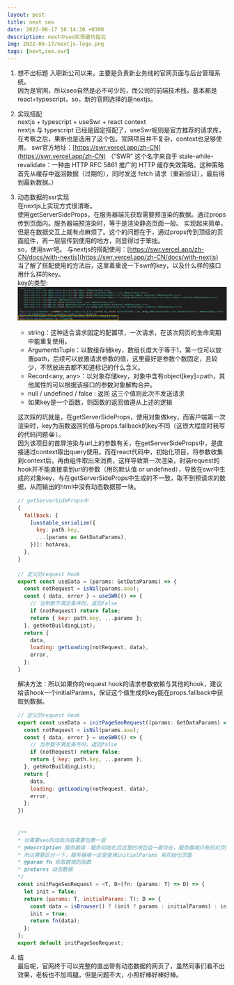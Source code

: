 ```yaml
---
layout: post
title: next seo
date: 2022-08-17 18:14:30 +0300
description: next中seo实现避坑指北
img: 2022-08-17/nextjs-logo.png
tags: [next,seo.swr]
---
```


1. 想不出标题
  入职新公司以来，主要是负责新业务线的官网页面与后台管理系统。  
  因为是官网，所以seo自然是必不可少的，而公司的前端技术栈，基本都是react+typescript，so，新的官网选择的是nextjs。  

2. 实现搭配  
  nextjs + typescript + useSwr + react context  
  nextjs 与 typescript 已经是固定搭配了，useSwr呢则是官方推荐的请求库，在考察之后，果断也是选用了这个包。官网项目并不复杂，context也足够使用。
  swr官方地址：[https://swr.vercel.app/zh-CN](https://swr.vercel.app/zh-CN)  （“SWR” 这个名字来自于 stale-while-revalidate：一种由 HTTP RFC 5861 推广的 HTTP 缓存失效策略。这种策略首先从缓存中返回数据（过期的），同时发送 fetch 请求（重新验证），最后得到最新数据。）

3. 动态数据的ssr实现  
  在nextjs上实现方式很清晰。  
  使用getServerSideProps，在服务器端先获取需要预渲染的数据。通过props传到页面内。服务器端预渲染时，等于是渲染静态页面一般。
  实现起来简单，但是在数据交互上就有点麻烦了。这个的问题在于，通过props传到顶级的页面组件，再一层层传到使用的地方，则显得过于笨拙。    
  so，使用swr吧。 
  与nextjs的搭配使用：[https://swr.vercel.app/zh-CN/docs/with-nextjs](https://swr.vercel.app/zh-CN/docs/with-nextjs)  
  当了解了搭配使用的方法后，这里着重说一下swr的key，以及什么样的接口用什么样的key。  
  key的类型:    
  ![swr key](../assets/img/2022-08-17/swr-key.jpeg)    
    * string：这种适合请求固定的配置项，一次请求，在该次网页的生命周期中能重复使用。
    * ArgumentsTuple：以数组存储key，数组长度大于等于1，第一位可以放置path，后续可以放置请求参数的值，这里最好是参数个数固定，且较少，不然放进去都不知道标记的什么含义。  
    * Record<any, any>：以对象存储key，对象中含有object[key]=path，其他属性的可以根据该接口的参数对象解构合并。
    * null / undefined / false : 返回 这三个值则此次不发送请求
    * 如果key是一个函数，则函数的返回值遵从上述的逻辑    
      
    这次踩的坑就是，在getServerSideProps，使用对象做key，而客户端第一次渲染时，key为函数返回的值与props.fallback的key不同（这很大程度时我写的代码问题😭）。  
    因为该项目的首屏渲染与url上的参数有关，在getServerSideProps中，是直接通过context取出query使用。而在react代码中，初始化项目，将参数收集到context后，再由组件取出来消费，这样导致第一次渲染，封装request的hook并不能直接拿到url的参数（用的默认值 or undefined），导致在swr中生成的对象key，与在getServerSideProps中生成的不一致，取不到预请求的数据，从而输出的html中没有动态数据那一块。  
    
    ```javascript
    // getServerSideProps中
    {
      fallback: {
        [unstable_serialize({
          key: path.key,
          ...(params as GetDataParams),
        })]: hotArea,
      },
    }

    // 定义的request Hook
    export const useData = (params: GetDataParams) => {
      const notRequest = isNil(params.aaa);
      const { data, error } = useSWR(() => {
        // 当参数不满足条件时，返回false
        if (notRequest) return false;
        return { key: path.key, ...params };
      }, getHotBuildingList);
      return {
        data,
        loading: getLoading(notRequest, data),
        error,
      };
    }
    ```
    解决方法：所以如果你的request hook的请求参数依赖与其他的hook，建议给该hook一个initialParams，保证这个值生成的key能在props.fallback中获取到数据。
    ```javascript
    // 定义的request Hook
    export const useData = initPageSeoRequest((params: GetDataParams) => {
      const notRequest = isNil(params.aaa);
      const { data, error } = useSWR(() => {
        // 当参数不满足条件时，返回false
        if (notRequest) return false;
        return { key: path.key, ...params };
      }, getHotBuildingList);
      return {
        data,
        loading: getLoading(notRequest, data),
        error,
      };
    })


    /**
    * 对需要seo的动态内容需要包裹一层
    * @description 服务器端：服务初始化后这里的闭包会一直存在，服务器端只有的对页面的第一次请求是使用initialParams，后续同样会使用params，导致参数错误
    * 所以需要区分一下，服务器端一定是使用initialParams 来初始化页面
    * @param fn 获取数据的函数
    * @returns 动态数据
    */
    const initPageSeoRequest = <T, D>(fn: (params: T) => D) => {
      let init = false;
      return (params: T, initialParams: T): D => {
        const data = isBrowser() ? (init ? params : initialParams) : initialParams;
        init = true;
        return fn(data);
      };
    };
    export default initPageSeoRequest;
    ```

4. 结  
  最后呢，官网终于可以完整的直出带有动态数据的网页了，虽然同事们看不出效果，老板也不加鸡腿，但是问题不大，小照好棒好棒好棒。